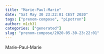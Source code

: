 ```yaml
---
title: "Marie-Paul-Marie"
date: "Sat May 30 23:22:01 CEST 2020"
tags: ["prenom-compose", "pipotron"]
author: m1ch3l
categories: ["generated"]
slug: "prenom-compose/2020-05-30-23:22:01"
---
```


Marie-Paul-Marie
